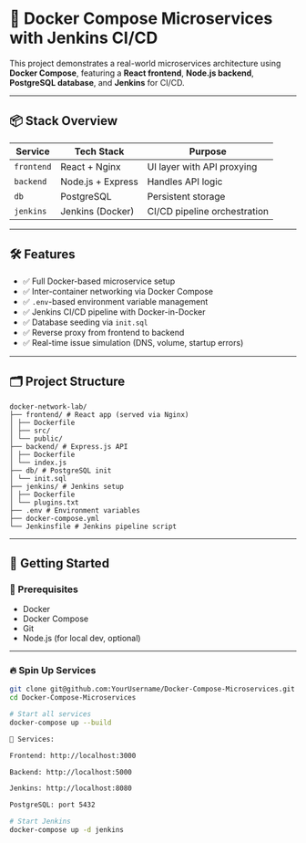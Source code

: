 # 🐳 Docker Compose Microservices with Jenkins CI/CD

This project demonstrates a real-world microservices architecture using **Docker Compose**, featuring a **React frontend**, **Node.js backend**, **PostgreSQL database**, and **Jenkins** for CI/CD. 

---

## 📦 Stack Overview

| Service    | Tech Stack        | Purpose                              |
|------------|-------------------|--------------------------------------|
| `frontend` | React + Nginx     | UI layer with API proxying           |
| `backend`  | Node.js + Express | Handles API logic                    |
| `db`       | PostgreSQL        | Persistent storage                   |
| `jenkins`  | Jenkins (Docker)  | CI/CD pipeline orchestration         |


---

## 🛠️ Features

- ✅ Full Docker-based microservice setup
- ✅ Inter-container networking via Docker Compose
- ✅ `.env`-based environment variable management
- ✅ Jenkins CI/CD pipeline with Docker-in-Docker
- ✅ Database seeding via `init.sql`
- ✅ Reverse proxy from frontend to backend
- ✅ Real-time issue simulation (DNS, volume, startup errors)

---

## 🗂️ Project Structure
```
docker-network-lab/
├── frontend/ # React app (served via Nginx)
│ ├── Dockerfile
│ ├── src/
│ └── public/
├── backend/ # Express.js API
│ ├── Dockerfile
│ └── index.js
├── db/ # PostgreSQL init
│ └── init.sql
├── jenkins/ # Jenkins setup
│ ├── Dockerfile
│ └── plugins.txt
├── .env # Environment variables
├── docker-compose.yml
└── Jenkinsfile # Jenkins pipeline script
```

---

## 🚀 Getting Started

### 🔧 Prerequisites

- Docker
- Docker Compose
- Git
- Node.js (for local dev, optional)

---

### 🔥 Spin Up Services

```bash
git clone git@github.com:YourUsername/Docker-Compose-Microservices.git
cd Docker-Compose-Microservices

# Start all services
docker-compose up --build

📍 Services:

Frontend: http://localhost:3000

Backend: http://localhost:5000

Jenkins: http://localhost:8080

PostgreSQL: port 5432

# Start Jenkins
docker-compose up -d jenkins

